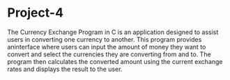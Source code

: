 # Project-4
The Currency Exchange Program in C is an application designed to assist users in converting one currency to another. This program provides aninterface where users can input the amount of money they want to convert and select the currencies they are converting from and to. The program then calculates the converted amount using the current exchange rates and displays the result to the user.
